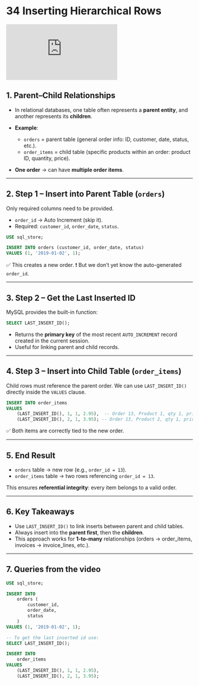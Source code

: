 # 34 Inserting Hierarchical Rows

<div class="video-wrapper">
  <iframe src="https://www.youtube.com/embed/RQCrkdkv8so?si=N0AKZh_BLWWR_OBw"
          title="YouTube video player" 
          frameborder="0" 
          allow="accelerometer; autoplay; clipboard-write; encrypted-media; gyroscope; picture-in-picture; web-share" 
          allowfullscreen>
  </iframe>
</div>

## 1. Parent–Child Relationships

* In relational databases, one table often represents a **parent entity**, and another represents its **children**.
* **Example**:

  * `orders` = parent table (general order info: ID, customer, date, status, etc.).
  * `order_items` = child table (specific products within an order: product ID, quantity, price).
* **One order** → can have **multiple order items**.

---

## 2. Step 1 – Insert into Parent Table (`orders`)

Only required columns need to be provided.

* `order_id` → Auto Increment (skip it).
* Required: `customer_id`, `order_date`, `status`.

```sql
USE sql_store;

INSERT INTO orders (customer_id, order_date, status)
VALUES (1, '2019-01-02', 1);
```

✅ This creates a new order.
❗ But we don’t yet know the auto-generated `order_id`.

---

## 3. Step 2 – Get the Last Inserted ID

MySQL provides the built-in function:

```sql
SELECT LAST_INSERT_ID();
```

* Returns the **primary key** of the most recent `AUTO_INCREMENT` record created in the current session.
* Useful for linking parent and child records.

---

## 4. Step 3 – Insert into Child Table (`order_items`)

Child rows must reference the parent order.
We can use `LAST_INSERT_ID()` directly inside the `VALUES` clause.

```sql
INSERT INTO order_items
VALUES 
    (LAST_INSERT_ID(), 1, 1, 2.95),  -- Order 13, Product 1, qty 1, price 2.95
    (LAST_INSERT_ID(), 2, 1, 3.95); -- Order 13, Product 2, qty 1, price 3.95
```

✅ Both items are correctly tied to the new order.

---

## 5. End Result

* `orders` table → new row (e.g., `order_id = 13`).
* `order_items` table → two rows referencing `order_id = 13`.

This ensures **referential integrity**: every item belongs to a valid order.

---

## 6. Key Takeaways

* Use `LAST_INSERT_ID()` to link inserts between parent and child tables.
* Always insert into the **parent first**, then the **children**.
* This approach works for **1-to-many** relationships (orders → order_items, invoices → invoice_lines, etc.).

---

## 7. Queries from the video

```sql
USE sql_store;

INSERT INTO 
    orders (
        customer_id, 
        order_date, 
        status
    )
VALUES (1, '2019-01-02', 1);

-- To get the last inserted id use:
SELECT LAST_INSERT_ID();

INSERT INTO 
    order_items
VALUES 
	(LAST_INSERT_ID(), 1, 1, 2.95),
	(LAST_INSERT_ID(), 2, 1, 3.95);
```